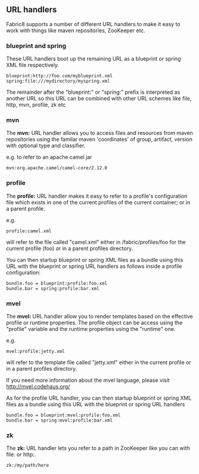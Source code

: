 ## URL handlers

Fabric8 supports a number of different URL handlers to make it easy to work with things like maven repositories, ZooKeeper etc.

### blueprint and spring

These URL handlers boot up the remaining URL as a blueprint or spring XML file respectively. 

```
blueprint:http://foo.com/myblueprint.xml
spring:file:///mydirectory/myspring.xml
```

The remainder after the "blueprint:" or "spring:" prefix is interpreted as another URL so this URL can be combined with other URL schemes like file, http, mvn, profile, zk etc

### mvn

The **mvn:** URL handler allows you to access files and resources from maven repositories using the familar maven 'coordinates' of group, artifact, version with optional type and classifier.

e.g. to refer to an apache camel jar

```
mvn:org.apache.camel/camel-core/2.12.0
```

### profile

The **profile:** URL handler makes it easy to refer to a profile's configuration file which exists in one of the current profiles of the current container; or in a parent profile.

e.g.

```
profile:camel.xml
```
will refer to the file called "camel.xml" either in /fabric/profiles/foo for the current profile (foo) or in a parent profiles directory.

You can then startup blueprint or spring XML files as a bundle using this URL with the blueprint or spring URL handlers as follows inside a profile configuration:

```
bundle.foo = blueprint:profile:foo.xml
bundle.bar = spring:profile:bar.xml
```

### mvel

The **mvel:** URL handler allow you to render templates based on the effective profile or runtime properties. The profile object can be access using the "profile" variable
and the runtime properties using the "runtime" one.

e.g.

```
mvel:profile:jetty.xml
```
will refer to the template file called "jetty.xml" either in the current profile or in a parent profiles directory.

If you need more information about the mvel language, please visit http://mvel.codehaus.org/

As for the profile URL handler, you can then startup blueprint or spring XML files as a bundle using this URL with the blueprint or spring URL handlers

```
bundle.foo = blueprint:mvel:profile:foo.xml
bundle.bar = spring:mvel:profile:bar.xml
```

### zk

The **zk:** URL handler lets you refer to a path in ZooKeeper like you can with file: or http:.

```
zk:/my/path/here
```


